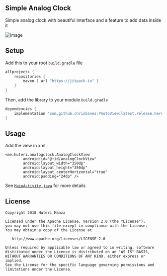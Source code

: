 Simple Analog Clock
-----

Simple analog clock with beautiful interface and a feature to add data inside it

![image](https://raw.githubusercontent.com/huteri/analogclock/fc176c8cb3541e8f2362862e6a4e26da7345d71f/screenshots/Screenshot_1521184376.png)


Setup
-----


Add this to your root `build.gradle` file

```gradle
allprojects {
	repositories {
        maven { url "https://jitpack.io" }
    }
}
```

Then, add the library to your module `build.gradle`
```gradle
dependencies {
    implementation 'com.github.chrisbanes:PhotoView:latest.release.here'
}
```

Usage
------

Add the view in xml 

```
<me.huteri.analogclock.AnalogClockView
        android:id="@+id/analogClockView"
        android:layout_width="350dp"
        android:layout_height="350dp"
        android:layout_centerHorizontal="true"
        android:padding="24dp" />
```

See [`MainActivity.java`](https://github.com/huteri/analogclock/blob/master/sample/src/main/java/me/huteri/arcview/MainActivity.java) for more details



License
-------

    Copyright 2018 Huteri Manza

    Licensed under the Apache License, Version 2.0 (the "License");
    you may not use this file except in compliance with the License.
    You may obtain a copy of the License at

       http://www.apache.org/licenses/LICENSE-2.0

    Unless required by applicable law or agreed to in writing, software
    distributed under the License is distributed on an "AS IS" BASIS,
    WITHOUT WARRANTIES OR CONDITIONS OF ANY KIND, either express or implied.
    See the License for the specific language governing permissions and
    limitations under the License.
